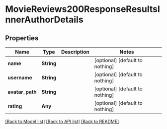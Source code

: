 # MovieReviews200ResponseResultsInnerAuthorDetails


## Properties
Name | Type | Description | Notes
------------ | ------------- | ------------- | -------------
**name** | **String** |  | [optional] [default to nothing]
**username** | **String** |  | [optional] [default to nothing]
**avatar_path** | **String** |  | [optional] [default to nothing]
**rating** | **Any** |  | [optional] [default to nothing]


[[Back to Model list]](../README.md#models) [[Back to API list]](../README.md#api-endpoints) [[Back to README]](../README.md)


